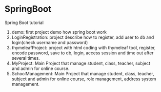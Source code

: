 # SpringBoot
Spring Boot tutorial
1. demo: first project demo how spring boot work
2. LoginRegistration: project describe how to register, add user to db and login(check username and password)
3. thymeleafProject: project with html coding with thymeleaf tool, register, encode password, save to db, login, access session and time out after several times.
4. MyProject: Main Project that manage student, class, teacher, subject and admin for online course.
5. SchoolManagement: Main Project that manage student, class, teacher, subject and admin for online course, role management, address system management.
